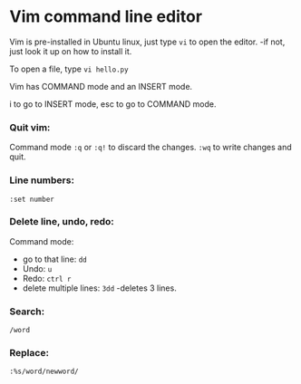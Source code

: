 # Vim command line editor

Vim is pre-installed in Ubuntu linux, just type `vi` to open the editor. 
-if not, just look it up on how to install it.

To open a file, type `vi hello.py`

Vim has COMMAND mode and an INSERT mode.

i to go to INSERT mode, esc to go to COMMAND mode.

### Quit vim:
Command mode
`:q` or `:q!` to discard the changes. `:wq` to write changes and quit.

### Line numbers:
`:set number`

### Delete line, undo, redo:
Command mode:
- go to that line: `dd`
- Undo: `u`
- Redo: `ctrl r`
- delete multiple lines: `3dd` -deletes 3 lines.

### Search:
`/word`

### Replace:
`:%s/word/newword/`

